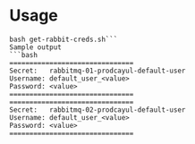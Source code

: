 # Usage
```bahs
bash get-rabbit-creds.sh```
Sample output
```bash
===============================
Secret:   rabbitmq-01-prodcayul-default-user
Username: default_user_<value>
Password: <value>
===============================
===============================
Secret:   rabbitmq-02-prodcayul-default-user
Username: default_user_<value>
Password: <value>
===============================
```
